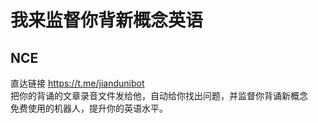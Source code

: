 # 我来监督你背新概念英语
## NCE
直达链接 https://t.me/jiandunibot  
把你的背诵的文章录音文件发给他，自动给你找出问题，并监督你背诵新概念  
免费使用的机器人，提升你的英语水平。
